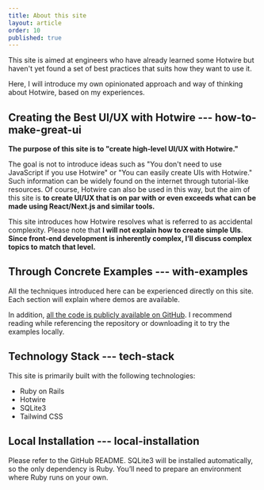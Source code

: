 ```yaml
---
title: About this site
layout: article
order: 10
published: true
---
```


This site is aimed at engineers who have already learned some Hotwire
but haven't yet found a set of best practices that suits how they want to use it.

Here, I will introduce my own opinionated approach and way of thinking about Hotwire, based on my experiences.

## Creating the Best UI/UX with Hotwire --- how-to-make-great-ui

**The purpose of this site is to "create high-level UI/UX with Hotwire."**

The goal is not to introduce ideas such as "You don't need to use JavaScript if you use Hotwire" or "You can easily create UIs with Hotwire." Such information can be widely found on the internet through tutorial-like resources. Of course, Hotwire can also be used in this way, but the aim of this site is **to create UI/UX that is on par with or even exceeds what can be made using React/Next.js and similar tools.**

This site introduces how Hotwire resolves what is referred to as accidental complexity. Please note that **I will not explain how to create simple UIs**. **Since front-end development is inherently complex, I’ll discuss complex topics to match that level.**

## Through Concrete Examples --- with-examples

All the techniques introduced here can be experienced directly on this site. Each section will explain where demos are available.

In addition, [all the code is publicly available on GitHub](https://github.com/naofumi/hotwire_anecdota). I recommend reading while referencing the repository or downloading it to try the examples locally.

## Technology Stack --- tech-stack

This site is primarily built with the following technologies:

* Ruby on Rails
* Hotwire
* SQLite3
* Tailwind CSS

## Local Installation --- local-installation

Please refer to the GitHub README. SQLite3 will be installed automatically, so the only dependency is Ruby. You’ll need to prepare an environment where Ruby runs on your own.

